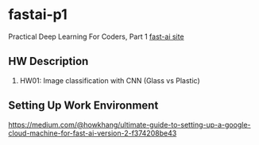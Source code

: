 # fastai-p1
Practical Deep Learning For Coders, Part 1 [fast-ai site](https://github.com/lsy3/fastai-p1)

## HW Description
1. HW01: Image classification with CNN (Glass vs Plastic)

## Setting Up Work Environment
https://medium.com/@howkhang/ultimate-guide-to-setting-up-a-google-cloud-machine-for-fast-ai-version-2-f374208be43

